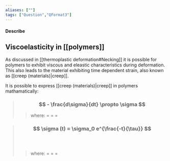 ```yaml
---
aliases: [""]
tags: ["Question","QFormat3"]
---
```


#### Describe
## Viscoelasticity in [[polymers]]
As discussed in [[thermoplastic deformation#Necking]] it is possible for polymers to exhibit viscous and eleastic characteristics during deformation. 
This also leads to the material exhibiting time dependent strain, also known as [[creep (materials)|creep]].

It is possible to express [[creep (materials)|creep]] in polymers mathamatically:
> ### $$ - \frac{d\sigma}{dt} \propto \sigma $$ 
>> where:
>> $=$ 
>> $=$
>> $=$

> ### $$ \sigma (t) = \sigma_0 e^{\frac{-t}{\tau}} $$
> ### $$ \ $$ 
>> where:
>> $=$ 
>> $=$
>> $=$